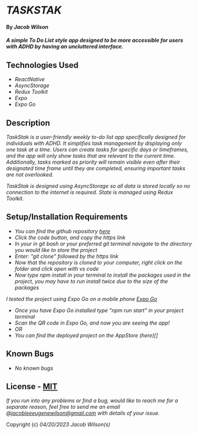 # _TASKSTAK_

#### By _**Jacob Wilson**_

#### _A simple To Do List style app designed to be more accessible for users with ADHD by having an uncluttered interface._

## Technologies Used

- _ReactNative_
- _AsyncStorage_
- _Redux Toolkit_
- _Expo_
- _Expo Go_

## Description

_TaskStak is a user-friendly weekly to-do list app specifically designed for individuals with ADHD. It simplifies task management by displaying only one task at a time. Users can create tasks for specific days or timeframes, and the app will only show tasks that are relevant to the current time. Additionally, tasks marked as priority will remain visible even after their designated time frame until they are completed, ensuring important tasks are not overlooked._

_TaskStak is designed using AsyncStorage so all data is stored locally so no connection to the internet is required. State is managed using Redux Toolkit._

## Setup/Installation Requirements

- _You can find the github repository [here](https://github.com/JLEWilson/TaskStak)_
- _Click the code button, and copy the https link_
- _In your in git bash or your preferred git terminal navigate to the directory you would like to store the project_
- _Enter: "git clone" followed by the https link_
- _Now that the repository is cloned to your computer, right click on the folder and click open with vs code_
- _Now type npm install in your terminal to install the packages used in the project, you may have to run install twice due to the size of the packages_

_I tested the project using Expo Go on a mobile phone [Expo Go](https://expo.dev/client)_

- _Once you have Expo Go installed type "npm run start" in your project terminal_
- _Scan the QR code in Expo Go, and now you are seeing the app!_
- _OR_
- _You can find the deployed project on the AppStore (here)[]_

## Known Bugs

- _No known bugs_

## License - [MIT](https://opensource.org/licenses/MIT)

_If you run into any problems or find a bug, would like to reach me for a separate reason, feel free to send me an email @jacobleeeugenewilson@gmail.com with details of your issue._

Copyright (c) _04/20/2023_ _Jacob Wilson(s)_
